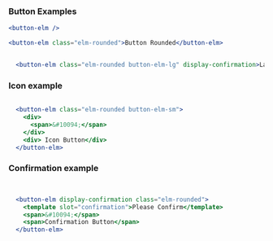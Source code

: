 ### Button Examples

```jsx
<button-elm />
```

```jsx
<button-elm class="elm-rounded">Button Rounded</button-elm>
```

```jsx

  <button-elm class="elm-rounded button-elm-lg" display-confirmation>Large Button</button-elm>

```

### Icon example

```jsx

  <button-elm class="elm-rounded button-elm-sm">
    <div>
      <span>&#10094;</span>
    </div>
    <div> Icon Button</div>
  </button-elm>

```


### Confirmation example


```jsx


  <button-elm display-confirmation class="elm-rounded">
    <template slot="confirmation">Please Confirm</template>
    <span>&#10094;</span>
    <span>Confirmation Button</span>
  </button-elm>


```
